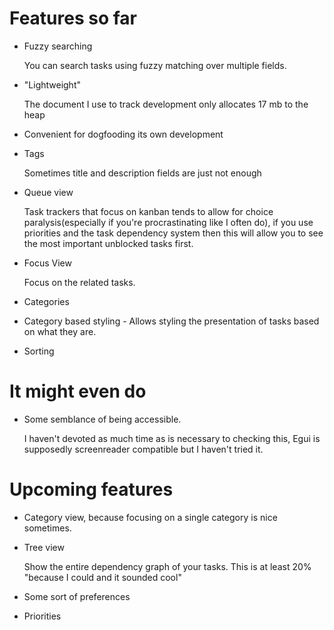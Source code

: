 
# Features so far

* Fuzzy searching

  You can search tasks using fuzzy matching over multiple fields.
* "Lightweight"

  The document I use to track development only allocates 17 mb to the heap
* Convenient for dogfooding its own development
* Tags

  Sometimes title and description fields are just not enough

* Queue view

  Task trackers that focus on kanban tends to allow for choice paralysis(especially if you're procrastinating
  like I often do), if you use priorities and the task dependency system then this will allow you
  to see the most important unblocked tasks first.

* Focus View

  Focus on the related tasks.

* Categories
* Category based styling - Allows styling the presentation of tasks based on what they are.
* Sorting

# It might even do

* Some semblance of being accessible.

  I haven't devoted as much time as is necessary to checking this, Egui is supposedly screenreader
  compatible but I haven't tried it.

# Upcoming features

* Category view, because focusing on a single category is nice sometimes.

* Tree view

  Show the entire dependency graph of your tasks. This is at least 20% "because I could and it sounded cool"
* Some sort of preferences
* Priorities
